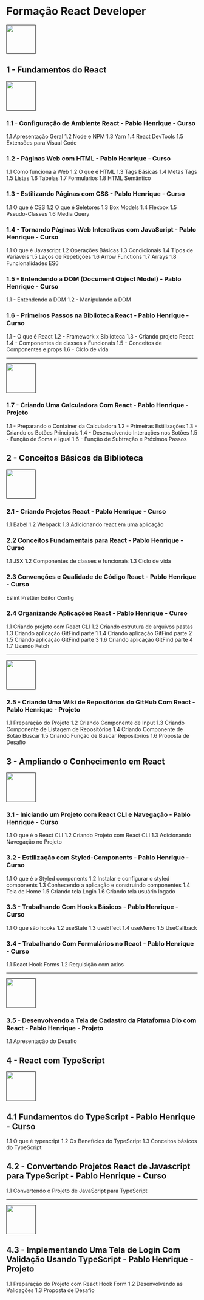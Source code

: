 # Formação React Developer

<a href="">
    <img src="https://assets.dio.me/9XhjEF1d-0HiFWFjN1Sj7_6Q7hQIZ6Kg5jZsTeGAqZk/f:webp/h:120/q:80/L3RyYWNrcy82OGM4MTg4Ny1hMWMyLTQ0MGQtYTdlYS03Nzc3YmMxMGNkNDEucG5n" width="77" height="77">
</a>

## 1 - Fundamentos do React

<a href="">
    <img src="https://assets.dio.me/7nxRD7zf09n9PadDZdTfAZRA5LmuLyZ6tfbu7mfuJIA/f:webp/h:77/q:80/w:77/L2NvdXJzZXMvYmFkZ2UvYWE4ZGI5MDctYThiZS00ZWJlLTliN2UtYmJjNjJiZTFhOGY3LnBuZw" width="77" height="77">
</a>

### 1.1 - Configuração de Ambiente React - Pablo Henrique - Curso

1.1 Apresentação Geral
1.2 Node e NPM
1.3 Yarn
1.4 React DevTools
1.5 Extensões para Visual Code

### 1.2 - Páginas Web com HTML - Pablo Henrique - Curso

1.1 Como funciona a Web
1.2 O que é HTML
1.3 Tags Básicas
1.4 Metas Tags
1.5 Listas
1.6 Tabelas
1.7 Formulários
1.8 HTML Semântico

### 1.3 - Estilizando Páginas com CSS - Pablo Henrique - Curso

1.1 O que é CSS
1.2 O que é Seletores
1.3 Box Models
1.4 Flexbox
1.5 Pseudo-Classes
1.6 Media Query

### 1.4 - Tornando Páginas Web Interativas com JavaScript - Pablo Henrique - Curso

1.1 O que é Javascript
1.2 Operações Básicas
1.3 Condicionais
1.4 Tipos de Variáveis
1.5 Laços de Repetições
1.6 Arrow Functions
1.7 Arrays
1.8 Funcionalidades ES6

### 1.5 - Entendendo a DOM (Document Object Model) - Pablo Henrique - Curso

1.1 - Entendendo a DOM 
1.2 - Manipulando a DOM

### 1.6 - Primeiros Passos na Biblioteca React - Pablo Henrique - Curso

1.1 - O que é React
1.2 - Framework x Biblioteca
1.3 - Criando projeto React
1.4 - Componentes de classes x Funcionais
1.5 - Conceitos de Componentes e props
1.6 - Ciclo de vida

---

<a href="">
    <img src="https://assets.dio.me/zjqevoWSYrs_RFltXQ_VeDmTBu4bV8jthdpMyKuTcKs/f:webp/h:77/q:80/w:77/L2xhYl9wcm9qZWN0cy9iYWRnZXMvZTY4M2ZmZTUtZDhmOC00N2E2LTk0NTItNzRjYjU3MGEyZmU4LnBuZw" width="77" height="77">
</a>

### 1.7 - Criando Uma Calculadora Com React - Pablo Henrique - Projeto

1.1 - Preparando o Container da Calculadora
1.2 - Primeiras Estilizações
1.3 - Criando os Botões Principais
1.4 - Desenvolvendo Interações nos Botões
1.5 - Função de Soma e Igual
1.6 - Função de Subtração e Próximos Passos

## 2 - Conceitos Básicos da Biblioteca

<a href="">
    <img src="https://assets.dio.me/IAN4C9y6IN12CEVpjos3pahIH1lmS46lIgudDQnCGAg/f:webp/h:77/q:80/w:77/L2NvdXJzZXMvYmFkZ2UvNzJhYjAxMmMtMzUyNy00N2Q1LWE3NzYtMDMzOGQ5MTdjOTMyLnBuZw" width="77" height="77">
</a>

### 2.1 - Criando Projetos React - Pablo Henrique - Curso

1.1 Babel
1.2 Webpack
1.3 Adicionando react em uma aplicação

### 2.2 Conceitos Fundamentais para React - Pablo Henrique - Curso

1.1 JSX
1.2 Componentes de classes e funcionais
1.3 Ciclo de vida

### 2.3 Convenções e Qualidade de Código React - Pablo Henrique - Curso

Eslint
Prettier
Editor Config

### 2.4 Organizando Aplicações React - Pablo Henrique - Curso

1.1 Criando projeto com React CLI
1.2 Criando estrutura de arquivos pastas
1.3 Criando aplicação GitFind parte 1
1.4 Criando aplicação GitFind parte 2
1.5 Criando aplicação GitFind parte 3
1.6 Criando aplicação GitFind parte 4
1.7 Usando Fetch

---

<a href="">
    <img src="https://assets.dio.me/TP-lcGpiV9ZdHWhIO390RcxDv3nGka5W0FY-0csqA6w/f:webp/h:77/q:80/w:77/L2xhYl9wcm9qZWN0cy9iYWRnZXMvNjBiYWRkNDItZWYwZC00ZmRhLTgxMDEtODViODA3NzQzMjBiLnBuZw" width="77" height="77">
</a>

### 2.5 - Criando Uma Wiki de Repositórios do GitHub Com React - Pablo Henrique - Projeto

1.1 Preparação do Projeto
1.2 Criando Componente de Input
1.3 Criando Componente de Listagem de Repositórios
1.4 Criando Componente de Botão Buscar
1.5 Criando Função de Buscar Repositórios
1.6 Proposta de Desafio

## 3 - Ampliando o Conhecimento em React

<a href="">
    <img src="https://assets.dio.me/cd1LZjUqcK2Ep_Sw2-zU5cjfUog-I7P8y-Na_SF9ZxE/f:webp/h:77/q:80/w:77/L2NvdXJzZXMvYmFkZ2UvMzVjMTY0YTctOGVhYy00NjM5LWIwOTgtZmVlMDZiMWFjNjIyLnBuZw" width="77" height="77">
</a>

### 3.1 - Iniciando um Projeto com React CLI e Navegação - Pablo Henrique - Curso

1.1 O que é o React CLI
1.2 Criando Projeto com React CLI
1.3 Adicionando Navegação no Projeto

### 3.2 - Estilização com Styled-Components - Pablo Henrique - Curso

1.1 O que é o Styled components
1.2 Instalar e configurar o styled components
1.3 Conhecendo a aplicação e construindo componentes
1.4 Tela de Home
1.5 Criando tela Login
1.6 Criando tela usuário logado

### 3.3 - Trabalhando Com Hooks Básicos - Pablo Henrique - Curso

1.1 O que são hooks
1.2 useState
1.3 useEffect
1.4 useMemo
1.5 UseCallback

### 3.4 - Trabalhando Com Formulários no React - Pablo Henrique - Curso

1.1 React Hook Forms​
1.2 Requisição com axios

---

<a href="">
    <img src="https://assets.dio.me/2HTab4OSTBV9gBGgcAT1nx382AZAtZd4oMYJ9zLc__8/f:webp/h:77/q:80/w:77/L2xhYl9wcm9qZWN0cy9iYWRnZXMvYTE2YTU0OTktYTgwZi00ZGY4LTk0MmEtMjhlN2Y3NTIwMDg4LnBuZw" width="77" height="77">
</a>

### 3.5 - Desenvolvendo a Tela de Cadastro da Plataforma Dio com React - Pablo Henrique - Projeto

1.1 Apresentação do Desafio

## 4 - React com TypeScript

<a href="">
    <img src="https://assets.dio.me/4lScxUaPNHHqt94F4KaOZdUkN_LdgjqKQC0wIHh5xv4/f:webp/h:77/q:80/w:77/L2NvdXJzZXMvYmFkZ2UvODRkZDI4ZGUtZGFlMC00MmE0LTg5NDYtNWRmMTdlNzk0MDY4LnBuZw" width="77" height="77">
</a>

## 4.1 Fundamentos do TypeScript - Pablo Henrique - Curso

1.1 O que é typescript
1.2 Os Benefícios do TypeScript
1.3 Conceitos básicos do TypeScript

## 4.2 - Convertendo Projetos React de Javascript para TypeScript - Pablo Henrique - Curso

1.1 Convertendo o Projeto de JavaScript para TypeScript

---

<a href="">
    <img src="https://assets.dio.me/syrjI_EaQig2mKkGURNJFTt6uXmupQ0Z8Qug4yWn3iE/f:webp/h:77/q:80/w:77/L2xhYl9wcm9qZWN0cy9iYWRnZXMvZmZkMGU0ZWYtZjZmZi00ODQ2LThkOWMtYmZlZGVmMjJiOGMyLnBuZw" width="77" height="77">
</a>

## 4.3 - Implementando Uma Tela de Login Com Validação Usando TypeScript - Pablo Henrique - Projeto

1.1 Preparação do Projeto com React Hook Form
1.2 Desenvolvendo as Validações
1.3 Proposta de Desafio
